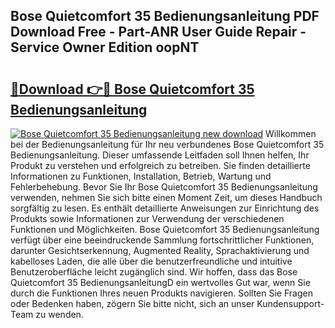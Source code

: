 ## Bose Quietcomfort 35 Bedienungsanleitung PDF Download Free - Part-ANR User Guide Repair - Service Owner Edition oopNT

# <h2><a href="http://df4hioq.blite.top/?on=Bose+Quietcomfort+35+Bedienungsanleitung">🔗Download 👉🔴 Bose Quietcomfort 35 Bedienungsanleitung</a></h2>

[![Bose Quietcomfort 35 Bedienungsanleitung new download](https://i.imgur.com/lujVjoI.png)](http://df4hioq.blite.top/?on=Bose+Quietcomfort+35+Bedienungsanleitung)
Willkommen bei der Bedienungsanleitung für Ihr neu verbundenes Bose Quietcomfort 35 Bedienungsanleitung. Dieser umfassende Leitfaden soll Ihnen helfen, Ihr Produkt zu verstehen und erfolgreich zu betreiben. Sie finden detaillierte Informationen zu Funktionen, Installation, Betrieb, Wartung und Fehlerbehebung. Bevor Sie Ihr Bose Quietcomfort 35 Bedienungsanleitung verwenden, nehmen Sie sich bitte einen Moment Zeit, um dieses Handbuch sorgfältig zu lesen. Es enthält detaillierte Anweisungen zur Einrichtung des Produkts sowie Informationen zur Verwendung der verschiedenen Funktionen und Möglichkeiten. Bose Quietcomfort 35 Bedienungsanleitung verfügt über eine beeindruckende Sammlung fortschrittlicher Funktionen, darunter Gesichtserkennung, Augmented Reality, Sprachaktivierung und kabelloses Laden, die alle über die benutzerfreundliche und intuitive Benutzeroberfläche leicht zugänglich sind. Wir hoffen, dass das Bose Quietcomfort 35 BedienungsanleitungD ein wertvolles Gut war, wenn Sie durch die Funktionen Ihres neuen Produkts navigieren. Sollten Sie Fragen oder Bedenken haben, zögern Sie bitte nicht, sich an unser Kundensupport-Team zu wenden.
